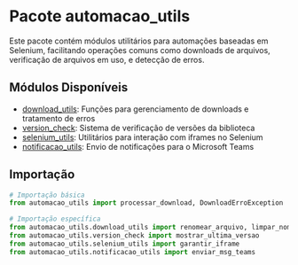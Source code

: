 # Pacote automacao_utils

Este pacote contém módulos utilitários para automações baseadas em Selenium, facilitando operações comuns como downloads de arquivos, verificação de arquivos em uso, e detecção de erros.

## Módulos Disponíveis

- [download_utils](./download_utils.md): Funções para gerenciamento de downloads e tratamento de erros
- [version_check](./version_check.md): Sistema de verificação de versões da biblioteca
- [selenium_utils](./selenium_utils.md): Utilitários para interação com iframes no Selenium
- [notificacao_utils](./notificacao_utils.md): Envio de notificações para o Microsoft Teams

## Importação

```python
# Importação básica
from automacao_utils import processar_download, DownloadErroException

# Importação específica
from automacao_utils.download_utils import renomear_arquivo, limpar_nome_arquivo
from automacao_utils.version_check import mostrar_ultima_versao
from automacao_utils.selenium_utils import garantir_iframe
from automacao_utils.notificacao_utils import enviar_msg_teams
```

